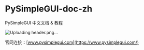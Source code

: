 # PySimpleGUI-doc-zh
PySimpleGUI 中文文档 &amp; 教程

![Uploading header.png…]()

官网连接：[www.pysimplegui.com](https://www.pysimplegui.com/)

